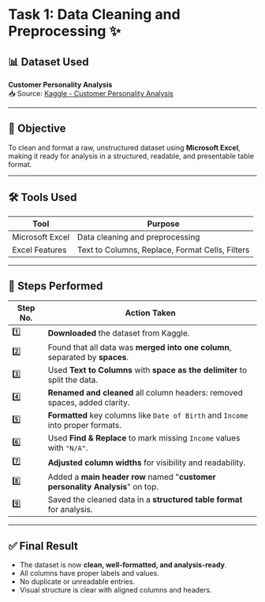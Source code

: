 # Task 1: Data Cleaning and Preprocessing ✨

## 📊 Dataset Used
**Customer Personality Analysis**  
📥 Source: [Kaggle - Customer Personality Analysis](https://www.kaggle.com/datasets/imakash3011/customer-personality-analysis)

---

## 🎯 Objective
To clean and format a raw, unstructured dataset using **Microsoft Excel**, making it ready for analysis in a structured, readable, and presentable table format.

---

## 🛠 Tools Used
| Tool            | Purpose                          |
|-----------------|----------------------------------|
| Microsoft Excel | Data cleaning and preprocessing  |
| Excel Features  | Text to Columns, Replace, Format Cells, Filters |

---

## 🧹 Steps Performed

| Step No. | Action Taken                                                                 |
|----------|------------------------------------------------------------------------------|
| 1️⃣       | **Downloaded** the dataset from Kaggle.                                      |
| 2️⃣       | Found that all data was **merged into one column**, separated by **spaces**. |
| 3️⃣       | Used **Text to Columns** with **space as the delimiter** to split the data. |
| 4️⃣       | **Renamed and cleaned** all column headers: removed spaces, added clarity.   |
| 5️⃣       | **Formatted** key columns like `Date of Birth` and `Income` into proper formats. |
| 6️⃣       | Used **Find & Replace** to mark missing `Income` values with `"N/A"`.        |
| 7️⃣       | **Adjusted column widths** for visibility and readability.                   |
| 8️⃣       | Added a **main header row** named "**customer personality Analysis**" on top.     |
| 9️⃣       | Saved the cleaned data in a **structured table format** for analysis.        |

---

## ✅ Final Result
- The dataset is now **clean, well-formatted, and analysis-ready**.
- All columns have proper labels and values.
- No duplicate or unreadable entries.
- Visual structure is clear with aligned columns and headers.
